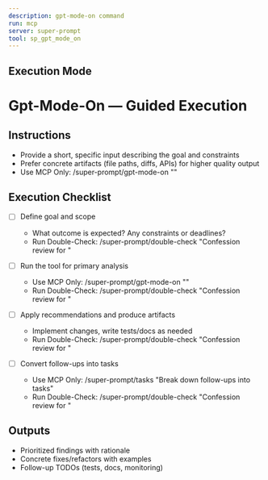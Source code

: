 ```yaml
---
description: gpt-mode-on command
run: mcp
server: super-prompt
tool: sp_gpt_mode_on
---
```


## Execution Mode

# Gpt-Mode-On — Guided Execution

## Instructions
- Provide a short, specific input describing the goal and constraints
- Prefer concrete artifacts (file paths, diffs, APIs) for higher quality output
- Use MCP Only: /super-prompt/gpt-mode-on "<your input>"

## Execution Checklist
- [ ] Define goal and scope
  - What outcome is expected? Any constraints or deadlines?
  - Run Double-Check: /super-prompt/double-check "Confession review for <scope>"

- [ ] Run the tool for primary analysis
  - Use MCP Only: /super-prompt/gpt-mode-on "<your input>"
  - Run Double-Check: /super-prompt/double-check "Confession review for <scope>"

- [ ] Apply recommendations and produce artifacts
  - Implement changes, write tests/docs as needed
  - Run Double-Check: /super-prompt/double-check "Confession review for <scope>"

- [ ] Convert follow-ups into tasks
  - Use MCP Only: /super-prompt/tasks "Break down follow-ups into tasks"
  - Run Double-Check: /super-prompt/double-check "Confession review for <scope>"

## Outputs
- Prioritized findings with rationale
- Concrete fixes/refactors with examples
- Follow-up TODOs (tests, docs, monitoring)

